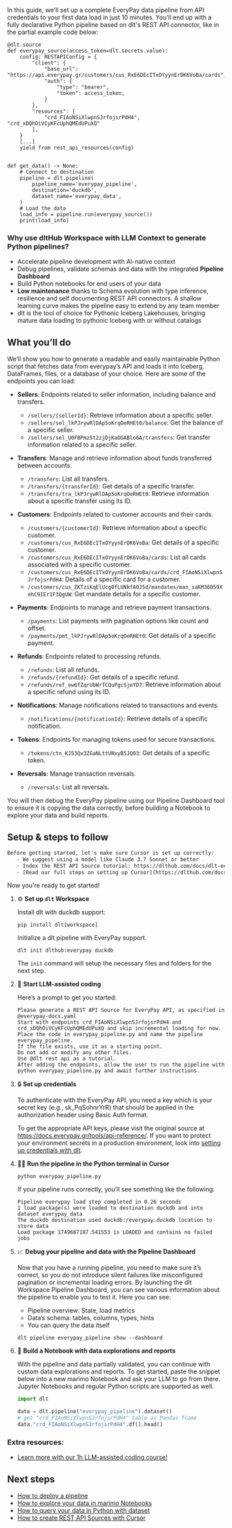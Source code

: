 In this guide, we'll set up a complete EveryPay data pipeline from API credentials to your first data load in just 10 minutes. You'll end up with a fully declarative Python pipeline based on dlt's REST API connector, like in the partial example code below:

```python-outcome
@dlt.source
def everypay_source(access_token=dlt.secrets.value):
    config: RESTAPIConfig = {
        "client": {
            "base_url": "https://api.everypay.gr/customers/cus_RxE6DEcITxOYyynErDK6VoBa/cards",
            "auth": {
                "type": "bearer",
                "token": access_token,
            }
        },
        "resources": [
            "crd_FIAoNSiXlwpnSJrfojsrPdH4", "crd_xDQhOiVCyKFcUphQMEdUPuXQ"
        ],
    }
    [...]
    yield from rest_api_resources(config)


def get_data() -> None:
    # Connect to destination
    pipeline = dlt.pipeline(
        pipeline_name='everypay_pipeline',
        destination='duckdb',
        dataset_name='everypay_data', 
    )
    # Load the data
    load_info = pipeline.run(everypay_source())
    print(load_info) 
```

### Why use dltHub Workspace with LLM Context to generate Python pipelines?

- Accelerate pipeline development with AI-native context
- Debug pipelines, validate schemas and data with the integrated **Pipeline Dashboard**
- Build Python notebooks for end users of your data
- **Low maintenance** thanks to Schema evolution with type inference, resilience and self documenting REST API connectors. A shallow learning curve makes the pipeline easy to extend by any team member
- dlt is the tool of choice for Pythonic Iceberg Lakehouses, bringing mature data loading to pythonic Iceberg with or without catalogs

## What you’ll do

We’ll show you how to generate a readable and easily maintainable Python script that fetches data from everypay’s API and loads it into Iceberg, DataFrames, files, or a database of your choice. Here are some of the endpoints you can load:

- **Sellers**: Endpoints related to seller information, including balance and transfers.
  - `/sellers/{sellerId}`: Retrieve information about a specific seller.
  - `/sellers/sel_lkPJrywRlDAp5oKrqOeRHEt0/balance`: Get the balance of a specific seller.
  - `/sellers/sel_U0FBPmz5t2zjDjKaOGABlo6A/transfers`: Get transfer information related to a specific seller.

- **Transfers**: Manage and retrieve information about funds transferred between accounts.
  - `/transfers`: List all transfers.
  - `/transfers/{transferId}`: Get details of a specific transfer.
  - `/transfers/tra_lkPJrywRlDAp5oKrqOeRHEt0`: Retrieve information about a specific transfer using its ID.

- **Customers**: Endpoints related to customer accounts and their cards.
  - `/customers/{customerId}`: Retrieve information about a specific customer.
  - `/customers/cus_RxE6DEcITxOYyynErDK6VoBa`: Get details of a specific customer.
  - `/customers/cus_RxE6DEcITxOYyynErDK6VoBa/cards`: List all cards associated with a specific customer.
  - `/customers/cus_RxE6DEcITxOYyynErDK6VoBa/cards/crd_FIAoNSiXlwpnSJrfojsrPdH4`: Details of a specific card for a customer.
  - `/customers/cus_ZKTziKqElUcg0fLUNkfA0J5d/mandates/man_saKM36D59XehC9IEr1F3QgUW`: Get mandate details for a specific customer.

- **Payments**: Endpoints to manage and retrieve payment transactions.
  - `/payments`: List payments with pagination options like count and offset.
  - `/payments/pmt_lkPJrywRlDAp5oKrqOeRHEt0`: Get details of a specific payment.

- **Refunds**: Endpoints related to processing refunds.
  - `/refunds`: List all refunds.
  - `/refunds/{refundId}`: Get details of a specific refund.
  - `/refunds/ref_ew6fZqrUbWrfCQuPgcSjeYD7`: Retrieve information about a specific refund using its ID.

- **Notifications**: Manage notifications related to transactions and events.
  - `/notifications/{notificationId}`: Retrieve details of a specific notification.

- **Tokens**: Endpoints for managing tokens used for secure transactions.
  - `/tokens/ctn_KJ53Qx3ZGaNLttUNxyB5JQO3`: Get details of a specific token.

- **Reversals**: Manage transaction reversals.
  - `/reversals`: List all reversals.

You will then debug the EveryPay pipeline using our Pipeline Dashboard tool to ensure it is copying the data correctly, before building a Notebook to explore your data and build reports.

## Setup & steps to follow

```default
Before getting started, let's make sure Cursor is set up correctly:
   - We suggest using a model like Claude 3.7 Sonnet or better
   - Index the REST API Source tutorial: https://dlthub.com/docs/dlt-ecosystem/verified-sources/rest_api/ and add it to context as **@dlt rest api**
   - [Read our full steps on setting up Cursor](https://dlthub.com/docs/dlt-ecosystem/llm-tooling/cursor-restapi#23-configuring-cursor-with-documentation)
```

Now you're ready to get started!

1. ⚙️ **Set up `dlt` Workspace**
    
    Install dlt with duckdb support:
    ```shell
    pip install dlt[workspace]
    ```

    Initialize a dlt pipeline with EveryPay support.
    ```shell
    dlt init dlthub:everypay duckdb
    ```

    The `init` command will setup the necessary files and folders for the next step.
    
2. 🤠 **Start LLM-assisted coding**
    
    Here’s a prompt to get you started:
    
    ```prompt
    Please generate a REST API Source for EveryPay API, as specified in @everypay-docs.yaml 
    Start with endpoints crd_FIAoNSiXlwpnSJrfojsrPdH4 and crd_xDQhOiVCyKFcUphQMEdUPuXQ and skip incremental loading for now. 
    Place the code in everypay_pipeline.py and name the pipeline everypay_pipeline. 
    If the file exists, use it as a starting point. 
    Do not add or modify any other files. 
    Use @dlt rest api as a tutorial. 
    After adding the endpoints, allow the user to run the pipeline with python everypay_pipeline.py and await further instructions.
    ```

    
3. 🔒 **Set up credentials** 
    
    To authenticate with the EveryPay API, you need a key which is your secret key (e.g., sk_PqSohnrYrR) that should be applied in the authorization header using Basic Auth format.
    
    To get the appropriate API keys, please visit the original source at https://docs.everypay.gr/tools/api-reference/.
    If you want to protect your environment secrets in a production environment, look into [setting up credentials with dlt](https://dlthub.com/docs/walkthroughs/add_credentials).
    
4. 🏃‍♀️ **Run the pipeline in the Python terminal in Cursor**
    
    ```shell
    python everypay_pipeline.py
    ```
    
    If your pipeline runs correctly, you’ll see something like the following:
    
    ```shell
    Pipeline everypay load step completed in 0.26 seconds
    1 load package(s) were loaded to destination duckdb and into dataset everypay_data
    The duckdb destination used duckdb:/everypay.duckdb location to store data
    Load package 1749667187.541553 is LOADED and contains no failed jobs
    ```
    
5. 📈 **Debug your pipeline and data with the Pipeline Dashboard**

    Now that you have a running pipeline, you need to make sure it’s correct, so you do not introduce silent failures like misconfigured pagination or incremental loading errors. By launching the dlt Workspace Pipeline Dashboard, you can see various information about the pipeline to enable you to test it. Here you can see:
    - Pipeline overview: State, load metrics
    - Data’s schema: tables, columns, types, hints
    - You can query the data itself
    
    ```shell
    dlt pipeline everypay_pipeline show --dashboard
    ```
    
6. 🐍 **Build a Notebook with data explorations and reports**

    With the pipeline and data partially validated, you can continue with custom data explorations and reports. To get started, paste the snippet below into a new marimo Notebook and ask your LLM to go from there. Jupyter Notebooks and regular Python scripts are supported as well.

    
    ```python
    import dlt

   data = dlt.pipeline("everypay_pipeline").dataset()
   # get "crd_FIAoNSiXlwpnSJrfojsrPdH4" table as Pandas frame
   data."crd_FIAoNSiXlwpnSJrfojsrPdH4".df().head()
    ```

### Extra resources:

- [Learn more with our 1h LLM-assisted coding course!](https://www.youtube.com/watch?v=GGid70rnJuM)

## Next steps

- [How to deploy a pipeline](https://dlthub.com/docs/walkthroughs/deploy-a-pipeline)
- [How to explore your data in marimo Notebooks](https://dlthub.com/docs/general-usage/dataset-access/marimo)
- [How to query your data in Python with dataset](https://dlthub.com/docs/general-usage/dataset-access/dataset)
- [How to create REST API Sources with Cursor](https://dlthub.com/docs/dlt-ecosystem/llm-tooling/cursor-restapi)